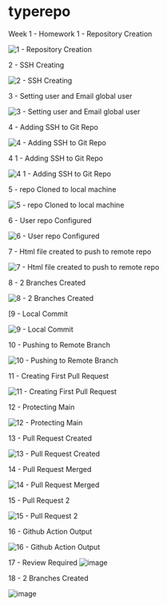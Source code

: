# typerepo
Week 1 - Homework
1 - Repository Creation

![1 - Repository Creation](https://github.com/user-attachments/assets/3eef3247-17c6-4882-af68-831a92e75c23)




2 -  SSH Creating

![2 -  SSH Creating](https://github.com/user-attachments/assets/281ca22c-01d9-43d2-8b19-c689659cf489)




3 - Setting user and Email global user

![3 - Setting user and Email global user](https://github.com/user-attachments/assets/ab152d2a-271b-4002-b083-69df80a2532d)




4 - Adding SSH to Git Repo

![4 - Adding SSH to Git Repo](https://github.com/user-attachments/assets/bca52aee-38a1-4ff7-ba0a-aedb741bd808)




4 1 - Adding SSH to Git Repo

![4 1 - Adding SSH to Git Repo](https://github.com/user-attachments/assets/c1deee01-9507-4c8b-aab8-75aab1d491b4)




5 - repo Cloned to local machine

![5 - repo Cloned to local machine](https://github.com/user-attachments/assets/053168a1-3f01-47a7-b419-9921ac204389)




6 - User repo Configured

![6 - User repo Configured](https://github.com/user-attachments/assets/ee7acb6f-636b-42a5-8da1-22da85bc9e84)




7 - Html file created to push to remote repo

![7 - Html file created to push to remote repo](https://github.com/user-attachments/assets/ff39e0ba-f4ee-4f8e-a8d2-d4e37562e12c)




8 - 2 Branches Created

![8 - 2 Branches Created](https://github.com/user-attachments/assets/951a7071-ae13-4735-814f-bc2a19bc731f)




[9 - Local Commit

![9 - Local Commit](https://github.com/user-attachments/assets/7dc51af1-9b51-4e21-8f8c-ee4ed8fd1988)




10 - Pushing to Remote Branch

![10 - Pushing to Remote Branch](https://github.com/user-attachments/assets/4de1bd47-ffe3-44b6-9c96-d22a3a491c19)




11 - Creating First Pull Request

![11 - Creating First Pull Request](https://github.com/user-attachments/assets/0d8a1a9d-8b47-4dde-8d4b-a9f8c1748d99)




12 - Protecting Main

![12 - Protecting Main](https://github.com/user-attachments/assets/0067e9fb-de19-4d03-a8f2-b247ae261d8a)




13 - Pull Request Created

![13 - Pull Request Created](https://github.com/user-attachments/assets/8b7453a8-48a7-4c63-9f01-763562747705)




14 - Pull Request Merged

![14 - Pull Request Merged](https://github.com/user-attachments/assets/792baec5-f19f-41bc-8a18-d4513c84aff2)




15 - Pull Request 2

![15 - Pull Request 2](https://github.com/user-attachments/assets/fe6cd132-ed39-4425-8692-cd27be145be8)




16 - Github Action Output

![16 - Github Action Output](https://github.com/user-attachments/assets/d1a04f2c-460a-46e2-a13c-e2f171093026)



17 - Review Required
![image](https://github.com/user-attachments/assets/b559b568-771d-4aea-a0a9-3917ca86cb11)



18 - 2 Branches Created

![image](https://github.com/user-attachments/assets/4bf1dbe4-dc47-40e1-a718-18573b871c8b)











